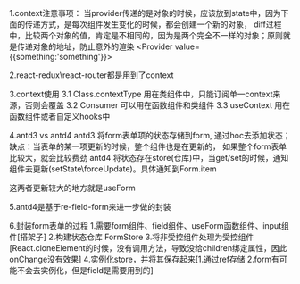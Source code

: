 
1.context注意事项：
当provider传递的是对象的时候，应该放到state中，因为下面的传递方式，是每次组件发生变化的时候，都会创建一个新的对象，
diff过程中，比较两个对象的值，肯定是不相同的，因为是两个完全不一样的对象；原则就是传递对象的地址，防止意外的渲染
<Provider value={{something:'something'}}>

2.react-redux\react-router都是用到了context

3.context使用
3.1 Class.contextType 用在类组件中，只能订阅单一context来源，否则会覆盖
3.2 Consumer 可以用在函数组件和类组件
3.3 useContext 用在函数组件或者自定义hooks中

4.antd3 vs antd4
antd3 将form表单项的状态存储到form, 通过hoc去添加状态；缺点：当表单的某一项更新的时候，整个组件也是在更新的，
如果整个form表单比较大，就会比较费劲
antd4 将状态存在store(仓库)中，当get/set的时候，通知组件去更新(setState\forceUpdate)。具体通知到Form.item

这两者更新较大的地方就是useForm

5.antd4是基于re-field-form来进一步做的封装

6.封装form表单的过程
    1.需要form组件、field组件、useForm函数组件、input组件[搭架子] 
    2.构建状态仓库 FormStore
    3.将非受控组件处理为受控组件[React.cloneElement的时候，没有调用方法，导致没给children绑定属性，因此onChange没有效果]
    4.实例化store，并将其保存起来[1.通过ref存储 2.form有可能不会去实例化，但是field是需要用到的]
